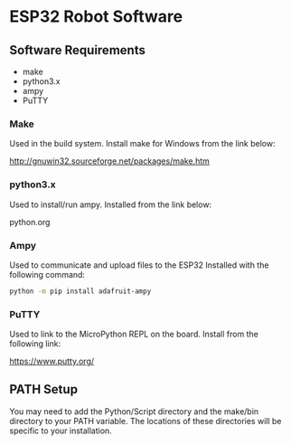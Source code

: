 # ESP32 Robot Software

## Software Requirements
* make
* python3.x
* ampy
* PuTTY

### Make
Used in the build system.
Install make for Windows from the link below:

http://gnuwin32.sourceforge.net/packages/make.htm

### python3.x
Used to install/run ampy.
Installed from the link below:

python.org

### Ampy
Used to communicate and upload files to the ESP32
Installed with the following command:
```bash
python -m pip install adafruit-ampy
```

### PuTTY
Used to link to the MicroPython REPL on the board.
Install from the following link:

https://www.putty.org/


## PATH Setup

You may need to add the Python/Script directory and the make/bin directory to your PATH variable.
The locations of these directories will be specific to your installation.